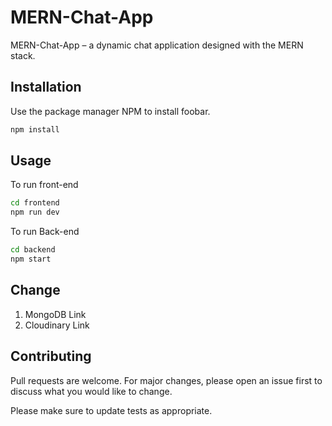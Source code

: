 # MERN-Chat-App

 MERN-Chat-App – a dynamic chat application designed with the MERN stack.

## Installation

Use the package manager NPM to install foobar.

```bash
npm install 
```

## Usage
To run front-end 
```bash
cd frontend
npm run dev
```
To run Back-end 
```bash
cd backend
npm start
```
## Change 
1. MongoDB Link
2. Cloudinary Link

## Contributing

Pull requests are welcome. For major changes, please open an issue first
to discuss what you would like to change.

Please make sure to update tests as appropriate.
